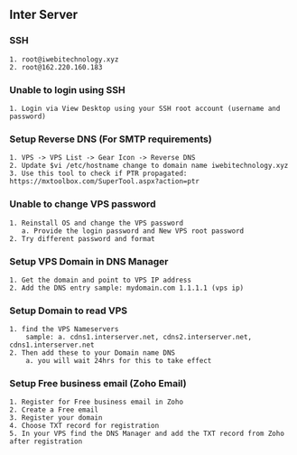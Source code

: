 ## Inter Server
### SSH
```
1. root@iwebitechnology.xyz
2. root@162.220.160.183
```
### Unable to login using SSH
```
1. Login via View Desktop using your SSH root account (username and password)
```
### Setup Reverse DNS (For SMTP requirements)
```
1. VPS -> VPS List -> Gear Icon -> Reverse DNS
2. Update $vi /etc/hostname change to domain name iwebitechnology.xyz
3. Use this tool to check if PTR propagated: https://mxtoolbox.com/SuperTool.aspx?action=ptr
```
### Unable to change VPS password
```
1. Reinstall OS and change the VPS password
   a. Provide the login password and New VPS root password
2. Try different password and format
```
### Setup VPS Domain in DNS Manager
```
1. Get the domain and point to VPS IP address
2. Add the DNS entry sample: mydomain.com 1.1.1.1 (vps ip)
```
### Setup Domain to read VPS
```
1. find the VPS Nameservers
    sample: a. cdns1.interserver.net, cdns2.interserver.net, cdns1.interserver.net
2. Then add these to your Domain name DNS
    a. you will wait 24hrs for this to take effect
```
### Setup Free business email (Zoho Email)
```
1. Register for Free business email in Zoho
2. Create a Free email
3. Register your domain
4. Choose TXT record for registration
5. In your VPS find the DNS Manager and add the TXT record from Zoho after registration
```
